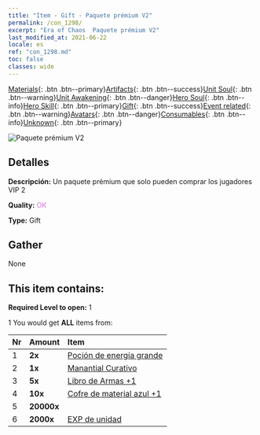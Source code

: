 ```yaml
---
title: "Item - Gift - Paquete prémium V2"
permalink: /con_1298/
excerpt: "Era of Chaos  Paquete prémium V2"
last_modified_at: 2021-06-22
locale: es
ref: "con_1298.md"
toc: false
classes: wide
---
```

 [Materials](/ItemsES/){: .btn .btn--primary}[Artifacts](/ItemsES/Artifacts/){: .btn .btn--success}[Unit Soul](/ItemsES/UnitSoul/){: .btn .btn--warning}[Unit Awakening](/ItemsES/UnitAwakening/){: .btn .btn--danger}[Hero Soul](/ItemsES/HeroSoul/){: .btn .btn--info}[Hero Skill](/ItemsES/HeroSkill/){: .btn .btn--primary}[Gift](/ItemsES/Gift/){: .btn .btn--success}[Event related](/ItemsES/Events/){: .btn .btn--warning}[Avatars](/ItemsES/Avatars/){: .btn .btn--danger}[Consumables](/ItemsES/Consumables/){: .btn .btn--info}[Unknown](/ItemsES/Unknown/){: .btn .btn--primary}

 ![Paquete prémium V2](/images/t/i_905002.png)

## Detalles
 **Descripción:** Un paquete prémium que solo pueden comprar los jugadores VIP 2

 **Quality:** <span style="color: #DA70D6">OK</span>

 **Type:** Gift

## Gather

  None

## This item contains:

 **Required Level to open:** 1

 1 You would get **ALL** items  from:

  | Nr | Amount |     Item    |
  |:---|:-------|:------------|
  | 1 |  **2x** | [Poción de energía grande](/ItemsES/con_706/) |  | 
  | 2 |  **1x** | [Manantial Curativo](/ItemsES/con_1333/) |  | 
  | 3 |  **5x** | [Libro de Armas +1](/ItemsES/mat_25/) |  | 
  | 4 |  **10x** | [Cofre de material azul +1](/ItemsES/con_1257/) |  | 
  | 5 |  **20000x** | <i class="fas fa-coins"/> |  | 
  | 6 |  **2000x** | [EXP de unidad](/ItemsES/con_902/) |  | 
